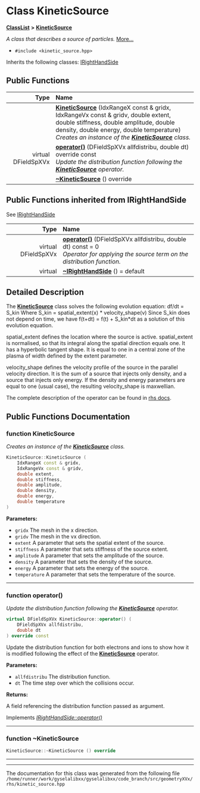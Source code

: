 

# Class KineticSource



[**ClassList**](annotated.md) **>** [**KineticSource**](classKineticSource.md)



_A class that describes a source of particles._ [More...](#detailed-description)

* `#include <kinetic_source.hpp>`



Inherits the following classes: [IRightHandSide](classIRightHandSide.md)






















































## Public Functions

| Type | Name |
| ---: | :--- |
|   | [**KineticSource**](#function-kineticsource) (IdxRangeX const & gridx, IdxRangeVx const & gridv, double extent, double stiffness, double amplitude, double density, double energy, double temperature) <br>_Creates an instance of the_ [_**KineticSource**_](classKineticSource.md) _class._ |
| virtual DFieldSpXVx | [**operator()**](#function-operator) (DFieldSpXVx allfdistribu, double dt) override const<br>_Update the distribution function following the_ [_**KineticSource**_](classKineticSource.md) _operator._ |
|   | [**~KineticSource**](#function-kineticsource) () override<br> |


## Public Functions inherited from IRightHandSide

See [IRightHandSide](classIRightHandSide.md)

| Type | Name |
| ---: | :--- |
| virtual DFieldSpXVx | [**operator()**](classIRightHandSide.md#function-operator) (DFieldSpXVx allfdistribu, double dt) const = 0<br>_Operator for applying the source term on the distribution function._  |
| virtual  | [**~IRightHandSide**](classIRightHandSide.md#function-irighthandside) () = default<br> |






















































## Detailed Description


The [**KineticSource**](classKineticSource.md) class solves the following evolution equation: df/dt = S\_kin Where S\_kin = spatial\_extent(x) \* velocity\_shape(v) Since S\_kin does not depend on time, we have f(t+dt) = f(t) + S\_kin\*dt as a solution of this evolution equation.


spatial\_extent defines the location where the source is active. spatial\_extent is normalised, so that its integral along the spatial direction equals one. It has a hyperbolic tangent shape. It is equal to one in a central zone of the plasma of width defined by the extent parameter.


velocity\_shape defines the velocity profile of the source in the parallel velocity direction. It is the sum of a source that injects only density, and a source that injects only energy. If the density and energy parameters are equal to one (usual case), the resulting velocity\_shape is maxwellian.


The complete description of the operator can be found in [rhs docs](https://github.com/gyselax/gyselalibxx/blob/main/doc/geometryXVx/kinetic_source.pdf). 


    
## Public Functions Documentation




### function KineticSource 

_Creates an instance of the_ [_**KineticSource**_](classKineticSource.md) _class._
```C++
KineticSource::KineticSource (
    IdxRangeX const & gridx,
    IdxRangeVx const & gridv,
    double extent,
    double stiffness,
    double amplitude,
    double density,
    double energy,
    double temperature
) 
```





**Parameters:**


* `gridx` The mesh in the x direction. 
* `gridv` The mesh in the vx direction. 
* `extent` A parameter that sets the spatial extent of the source. 
* `stiffness` A parameter that sets stiffness of the source extent. 
* `amplitude` A parameter that sets the amplitude of the source. 
* `density` A parameter that sets the density of the source. 
* `energy` A parameter that sets the energy of the source. 
* `temperature` A parameter that sets the temperature of the source. 




        

<hr>



### function operator() 

_Update the distribution function following the_ [_**KineticSource**_](classKineticSource.md) _operator._
```C++
virtual DFieldSpXVx KineticSource::operator() (
    DFieldSpXVx allfdistribu,
    double dt
) override const
```



Update the distribution function for both electrons and ions to show how it is modified following the effect of the [**KineticSource**](classKineticSource.md) operator.




**Parameters:**


* `allfdistribu` The distribution function. 
* `dt` The time step over which the collisions occur.



**Returns:**

A field referencing the distribution function passed as argument. 





        
Implements [*IRightHandSide::operator()*](classIRightHandSide.md#function-operator)


<hr>



### function ~KineticSource 

```C++
KineticSource::~KineticSource () override
```




<hr>

------------------------------
The documentation for this class was generated from the following file `/home/runner/work/gyselalibxx/gyselalibxx/code_branch/src/geometryXVx/rhs/kinetic_source.hpp`

